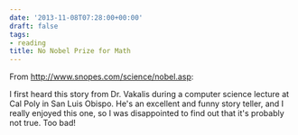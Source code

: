```yaml
---
date: '2013-11-08T07:28:00+00:00'
draft: false
tags:
- reading
title: No Nobel Prize for Math
---
```


From http://www.snopes.com/science/nobel.asp:

I first heard this story from Dr. Vakalis during a computer science lecture at Cal Poly in San Luis Obispo. He's an excellent and funny story teller, and I really enjoyed this one, so I was disappointed to find out that it's probably not true. Too bad!
